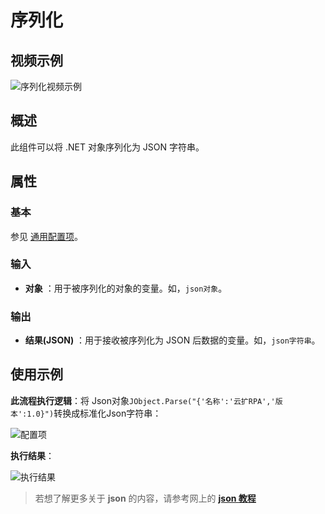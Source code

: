 # 序列化

## 视频示例

![序列化视频示例]()

## 概述

此组件可以将 .NET 对象序列化为 JSON 字符串。

## 属性

### 基本

参见 [通用配置项](../../Appendix/CommonConfigurationItems.md)。

### 输入

- **对象** ：用于被序列化的对象的变量。如，`json对象`。

### 输出

- **结果(JSON)** ：用于接收被序列化为 JSON 后数据的变量。如，`json字符串`。

## 使用示例

**此流程执行逻辑**：将 Json对象`JObject.Parse("{'名称':'云扩RPA','版本':1.0}")`转换成标准化Json字符串：

![配置项](https://docimages.blob.core.chinacloudapi.cn/images/Activities/SerializeObject2.png)

**执行结果**：

![执行结果](https://docimages.blob.core.chinacloudapi.cn/images/Activities/SerializeObject3.png)

> 若想了解更多关于 **json** 的内容，请参考网上的 **[json 教程](https://www.runoob.com/json/json-tutorial.html)**

